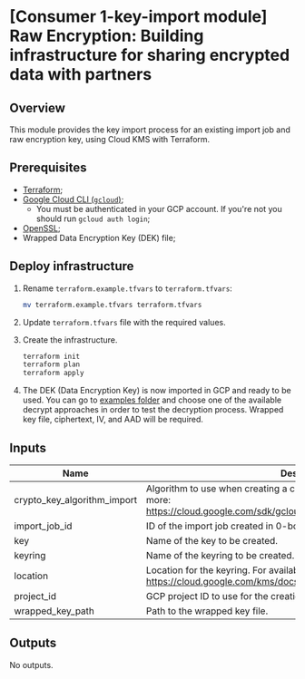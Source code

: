 # [Consumer 1-key-import module] Raw Encryption: Building infrastructure for sharing encrypted data with partners

## Overview

This module provides the key import process for an existing import job and raw encryption key, using Cloud KMS with Terraform.

## Prerequisites

- [Terraform](https://developer.hashicorp.com/terraform/downloads);
- [Google Cloud CLI (`gcloud`)](https://cloud.google.com/sdk/docs/install-sdk);
    - You must be authenticated in your GCP account. If you're not you should run `gcloud auth login`;
- [OpenSSL](https://www.openssl.org/source/index.html);
- Wrapped Data Encryption Key (DEK) file;

## Deploy infrastructure

1. Rename `terraform.example.tfvars` to `terraform.tfvars`:
    ```sh
    mv terraform.example.tfvars terraform.tfvars
    ```

1. Update `terraform.tfvars` file with the required values.

1. Create the infrastructure.

    ```sh
    terraform init
    terraform plan
    terraform apply
    ```

1. The DEK (Data Encryption Key) is now imported in GCP and ready to be used. You can go to [examples folder](../examples/) and choose one of the available decrypt approaches in order to test the decryption process. Wrapped key file, ciphertext, IV, and AAD will be required.

<!-- BEGINNING OF PRE-COMMIT-TERRAFORM DOCS HOOK -->
## Inputs

| Name | Description | Type | Default | Required |
|------|-------------|------|---------|:--------:|
| crypto\_key\_algorithm\_import | Algorithm to use when creating a crypto key version through import. See more: https://cloud.google.com/sdk/gcloud/reference/kms/keys/versions/import. | `string` | `"aes-256-gcm"` | no |
| import\_job\_id | ID of the import job created in 0-bootstrap module | `string` | n/a | yes |
| key | Name of the key to be created. | `string` | n/a | yes |
| keyring | Name of the keyring to be created. | `string` | n/a | yes |
| location | Location for the keyring. For available KMS locations see: https://cloud.google.com/kms/docs/locations. | `string` | `"us-central1"` | no |
| project\_id | GCP project ID to use for the creation of resources. | `string` | n/a | yes |
| wrapped\_key\_path | Path to the wrapped key file. | `string` | n/a | yes |

## Outputs

No outputs.

<!-- END OF PRE-COMMIT-TERRAFORM DOCS HOOK -->
